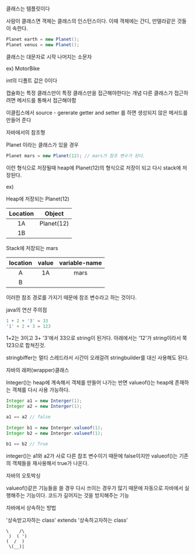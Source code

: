 클래스는 템플릿이다

사람이 클래스면 객체는 클래스의 인스턴스이다.
이때 객체에는 간디, 만델라같은 것들이 속한다.

```java
Planet earth = new Planet();
Planet venus = new Planet();
```



클래스는 대문자로 시작 나머지는 소문자

ex) MotorBike



int의 디폴트 값은 0이다 



캡슐화는 특정 클래스만이 특정 클래스만을 접근해야한다는 개념 다른 클래스가 접근하려면 메서드를 통해서 접근해야함 

이클립스에서 source - gererate getter and setter 를 하면 생성되지 않은 메서드를 만들어 준다 



자바에서의 참조형

Planet 이라는 클래스가 있을 경우

```java
Planet mars = new Planet(12); // mars가 참조 변수가 된다.
```

이런 형식으로 저장될때 heap에 Planet(12)의 형식으로 저장이 되고 다시 stack에 저장된다. 

ex)

Heap에 저장되는 Planet(12)

| Location |   Object   |
| :------: | :--------: |
|    1A    | Planet(12) |
|    1B    |            |



Stack에 저장되는 mars

| location | value | variable-name |
| :------: | :---: | :-----------: |
|    A     |  1A   |     mars      |
|    B     |       |               |

이러한 참조 경로를 가지기 때문에 참조 변수라고 하는 것이다.  



java의 연산 주의점

```java
1 + 2 + '3' = 33
'1' + 2 + 3 = 123
```

1+2는 3이고 3+ '3'에서 33으로 string이 된거다.  아래에서는 '12'가 string이라서 쭉 123으로 합쳐진것.

stringbiffer는 멀티 스레드라서 시간이 오래걸려 stringbuilder를 대신 사용해도 된다.



자바의 래퍼(wrapper)클래스

Integer()는 heap에 계속해서 객체를 만들어 나가는 반면 valueof()는 heap에 존재하는 객체를 다시 사용 가능하다.

```java
Integer a1 = new Interger(1);
Integer a2 = new Interger(1);

a1 == a2 // false
    
Integer b1 = new Interger.valueof(1);
Integer b2 = new Interger.valueof(1);

b1 == b2 // True
```

integer()는 a1와 a2가 사로 다른 참조 변수이기 때문에 false이지만 valueof()는 기존의 객체들을 재사용해서 true가 나온다.

자바의 오토박싱

valueof()같은 기능들을 쓸 경우 다시 쓰이는 경우가 많기 때문에 자동으로 자바에서 실행해주는 기능이다. 코드가 길어지는 것을 방지해주는 기능 

자바에서 상속하는 방법

'상속받고자하는 class' extends '상속하고자하는 class'

```
\    /\
 )  ( ')
(  /  )
 \(__)|
```
